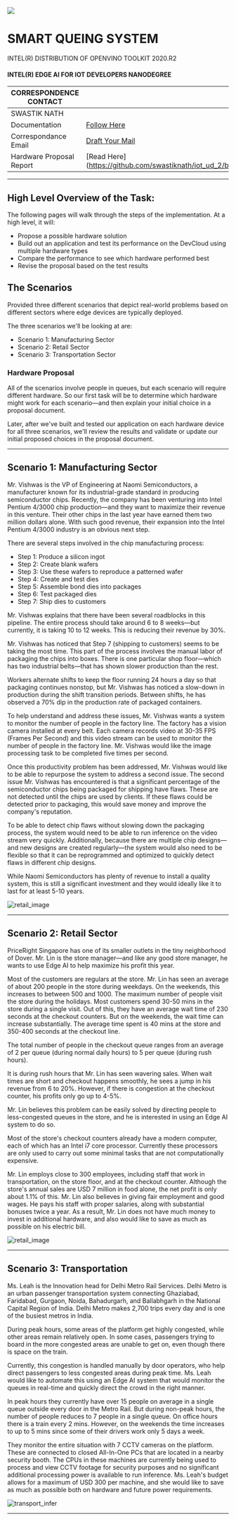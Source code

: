 ![](https://opencv.org/wp-content/uploads/2019/05/openvino-logo.png)

# SMART QUEING SYSTEM
INTEL(R) DISTRIBUTION OF OPENVINO TOOLKIT 2020.R2
#### INTEL(R) EDGE AI FOR IOT DEVELOPERS NANODEGREE

| CORRESPONDENCE CONTACT                   |   |
|----------------------------------|--------------|
| SWASTIK NATH                      |                |
| Documentation    | [Follow Here](https://swastiknathgroup.com/iot_ud_2/)|
 | Correspondance Email |  [Draft Your Mail](mailto:swastiknath@outlook.com) |
|Hardware Proposal Report | [Read Here] (https://github.com/swastiknath/iot_ud_2/blob/master/Hardware%20Proposals.pdf)

---
## High Level Overview of the Task:

The following pages will walk through the steps of the implementation. At a high level, it will:
 - Propose a possible hardware solution
 - Build out an application and test its performance on the DevCloud using multiple hardware types
 - Compare the performance to see which hardware performed best
 - Revise the proposal based on the test results

## The Scenarios
Provided three different scenarios that depict real-world problems based on different sectors where edge devices are typically deployed.

The three scenarios we'll be looking at are:

 - Scenario 1: Manufacturing Sector
 - Scenario 2: Retail Sector
 - Scenario 3: Transportation Sector


### Hardware Proposal
All of the scenarios involve people in queues, but each scenario will require different hardware. So our first task will be to determine which hardware might work for each scenario—and then explain your initial choice in a proposal document.

Later, after we've built and tested our application on each hardware device for all three scenarios, we'll review the results and validate or update our initial proposed choices in the proposal document.

---

## Scenario 1: Manufacturing Sector

Mr. Vishwas is the VP of Engineering at Naomi Semiconductors, a manufacturer known for its industrial-grade standard in producing semiconductor chips. Recently, the company has been venturing into Intel Pentium 4/3000 chip production—and they want to maximize their revenue in this venture. Their other chips in the last year have earned them two million dollars alone. With such good revenue, their expansion into the Intel Pentium 4/3000 industry is an obvious next step.

There are several steps involved in the chip manufacturing process:

- Step 1: Produce a silicon ingot
- Step 2: Create blank wafers
- Step 3: Use these wafers to reproduce a patterned wafer
- Step 4: Create and test dies
- Step 5: Assemble bond dies into packages
- Step 6: Test packaged dies
- Step 7: Ship dies to customers

Mr. Vishwas explains that there have been several roadblocks in this pipeline. The entire process should take around 6 to 8 weeks—but currently, it is taking 10 to 12 weeks. This is reducing their revenue by 30%.

Mr. Vishwas has noticed that Step 7 (shipping to customers) seems to be taking the most time. This part of the process involves the manual labor of packaging the chips into boxes. There is one particular shop floor—which has two industrial belts—that has shown slower production than the rest.

Workers alternate shifts to keep the floor running 24 hours a day so that packaging continues nonstop, but Mr. Vishwas has noticed a slow-down in production during the shift transition periods. Between shifts, he has observed a 70% dip in the production rate of packaged containers.

To help understand and address these issues, Mr. Vishwas wants a system to monitor the number of people in the factory line. The factory has a vision camera installed at every belt. Each camera records video at 30-35 FPS (Frames Per Second) and this video stream can be used to monitor the number of people in the factory line. Mr. Vishwas would like the image processing task to be completed five times per second.

Once this productivity problem has been addressed, Mr. Vishwas would like to be able to repurpose the system to address a second issue. The second issue Mr. Vishwas has encountered is that a significant percentage of the semiconductor chips being packaged for shipping have flaws. These are not detected until the chips are used by clients. If these flaws could be detected prior to packaging, this would save money and improve the company's reputation.

To be able to detect chip flaws without slowing down the packaging process, the system would need to be able to run inference on the video stream very quickly. Additionally, because there are multiple chip designs—and new designs are created regularly—the system would also need to be flexible so that it can be reprogrammed and optimized to quickly detect flaws in different chip designs.

While Naomi Semiconductors has plenty of revenue to install a quality system, this is still a significant investment and they would ideally like it to last for at least 5-10 years.

![retail_image](https://github.com/swastiknath/iot_ud_2/blob/master/images/manufacture.gif)

---

## Scenario 2: Retail Sector

PriceRight Singapore has one of its smaller outlets in the tiny neighborhood of Dover. Mr. Lin is the store manager—and like any good store manager, he wants to use Edge AI to help maximize his profit this year.

Most of the customers are regulars at the store. Mr. Lin has seen an average of about 200 people in the store during weekdays. On the weekends, this increases to between 500 and 1000. The maximum number of people visit the store during the holidays. Most customers spend 30-50 mins in the store during a single visit. Out of this, they have an average wait time of 230 seconds at the checkout counters. But on the weekends, the wait time can increase substantially. The average time spent is 40 mins at the store and 350-400 seconds at the checkout line.

The total number of people in the checkout queue ranges from an average of 2 per queue (during normal daily hours) to 5 per queue (during rush hours).

It is during rush hours that Mr. Lin has seen wavering sales. When wait times are short and checkout happens smoothly, he sees a jump in his revenue from 6 to 20%. However, if there is congestion at the checkout counter, his profits only go up to 4-5%.

Mr. Lin believes this problem can be easily solved by directing people to less-congested queues in the store, and he is interested in using an Edge AI system to do so.

Most of the store's checkout counters already have a modern computer, each of which has an Intel i7 core processor. Currently these processors are only used to carry out some minimal tasks that are not computationally expensive.

Mr. Lin employs close to 300 employees, including staff that work in transportation, on the store floor, and at the checkout counter. Although the store's annual sales are USD 7 million in food alone, the net profit is only about 1.1% of this. Mr. Lin also believes in giving fair employment and good wages. He pays his staff with proper salaries, along with substantial bonuses twice a year. As a result, Mr. Lin does not have much money to invest in additional hardware, and also would like to save as much as possible on his electric bill.

![retail_image](https://github.com/swastiknath/iot_ud_2/blob/master/images/retail.gif)

---
## Scenario 3: Transportation

Ms. Leah is the Innovation head for Delhi Metro Rail Services. Delhi Metro is an urban passenger transportation system connecting Ghaziabad, Faridabad, Gurgaon, Noida, Bahadurgarh, and Ballabhgarh in the National Capital Region of India. Delhi Metro makes 2,700 trips every day and is one of the busiest metros in India.

During peak hours, some areas of the platform get highly congested, while other areas remain relatively open. In some cases, passengers trying to board in the more congested areas are unable to get on, even though there is space on the train.

Currently, this congestion is handled manually by door operators, who help direct passengers to less congested areas during peak time. Ms. Leah would like to automate this using an Edge AI system that would monitor the queues in real-time and quickly direct the crowd in the right manner.

In peak hours they currently have over 15 people on average in a single queue outside every door in the Metro Rail. But during non-peak hours, the number of people reduces to 7 people in a single queue. On office hours there is a train every 2 mins. However, on the weekends the time increases to up to 5 mins since some of their drivers work only 5 days a week.

They monitor the entire situation with 7 CCTV cameras on the platform. These are connected to closed All-In-One PCs that are located in a nearby security booth. The CPUs in these machines are currently being used to process and view CCTV footage for security purposes and no significant additional processing power is available to run inference. Ms. Leah's budget allows for a maximum of USD 300 per machine, and she would like to save as much as possible both on hardware and future power requirements.

![transport_infer](https://github.com/swastiknath/iot_ud_2/blob/master/images/transport.gif)

---


